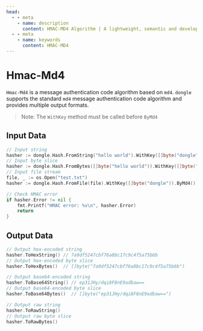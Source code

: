 ```yaml
---
head:
  - - meta
    - name: description
      content: HMAC-MD4 Algorithm | A lightweight, semantic and developer-friendly golang encoding & crypto library
  - - meta
    - name: keywords
      content: HMAC-MD4
---
```


# Hmac-Md4

`Hmac-Md4` is a message authentication code algorithm based on `md4`. `dongle` supports the standard `md4` message authentication code algorithm and provides multiple output formats.

> Note: The `WithKey` method must be called before `ByMd4`

## Input Data

```go
// Input string
hasher := dongle.Hash.FromString("hello world").WithKey([]byte("dongle")).ByMd4()
// Input byte slice
hasher := dongle.Hash.FromBytes([]byte("hello world")).WithKey([]byte("dongle")).ByMd4()
// Input file stream
file, _ := os.Open("test.txt")
hasher := dongle.Hash.FromFile(file).WithKey([]byte("dongle")).ByMd4()

// Check HMAC error
if hasher.Error != nil {
	fmt.Printf("HMAC error: %v\n", hasher.Error)
	return
}
```

## Output Data

```go
// Output hex-encoded string
hasher.ToHexString() // 7a9df5247cbf76a8bc17c9c4f5a75b6b
// Output hex-encoded byte slice
hasher.ToHexBytes()  // []byte("7a9df5247cbf76a8bc17c9c4f5a75b6b")

// Output base64-encoded string
hasher.ToBase64String() // ep31JHy/dqi8F8nE9adbaw==
// Output base64-encoded byte slice
hasher.ToBase64Bytes()  // []byte("ep31JHy/dqi8F8nE9adbaw==")

// Output raw string
hasher.ToRawString()
// Output raw byte slice
hasher.ToRawBytes()
```
